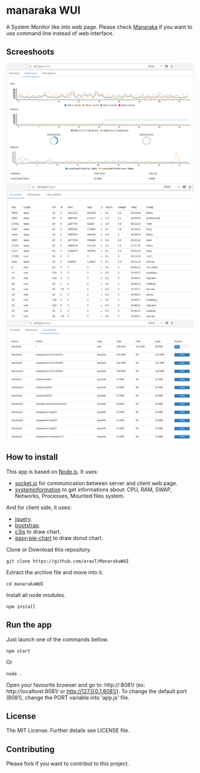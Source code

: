 manaraka WUI
=========

A System Monitor like into web page.
Please check [Manaraka](https://github.com/arasT/Manaraka) if you want to use command line instead of web interface.

Screeshoots
---
<img src="./screenshoots/manarakaWUI_charts.png" alt="Ressources Charts" width="800">
<img src="./screenshoots/manarakaWUI_processes.png" alt="Processes" width="800">
<img src="./screenshoots/manarakaWUI_filesSystem.png" alt="Files System" width="800">

How to install
---

This app is based on [Node.js](http://nodejs.org/).
It uses:
* [socket.io](https://github.com/socketio/socket.io) for communication between server and client web page.
* [systeminformation](https://github.com/sebhildebrandt/systeminformation) to get informations about: CPU, RAM, SWAP, Networks, Processes, Mounted files system.

And for client side, it uses:
* [jquery](https://github.com/jquery/jquery).
* [bootstrap](https://github.com/twbs/bootstrap).
* [c3js](https://github.com/c3js/c3) to draw chart.
* [easy-pie-chart](https://github.com/rendro/easy-pie-chart) to draw donut chart.

Clone or Download this repository.
```
git clone https://github.com/arasT/ManarakaWUI
```
Extract the archive file and move into it.
```
cd manarakaWUI
```
Install all node modules.
```
npm install
```

Run the app
---

Just launch one of the commands bellow.

```
npm start
```
Or
```
node .
```

Open your favourite browser and go to: http://<server IP>:8081/ (ex: http://localhost:8081/ or http://127.0.0.1:8081/). To change the default port (8081), change the PORT variable into 'app.js' file.

License
----

The MIT License.
Further details see LICENSE file.

Contributing
----

Please fork if you want to contribut to this project.
